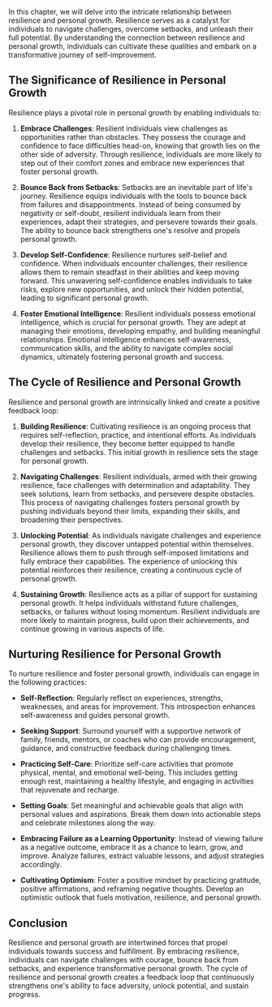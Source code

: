 
In this chapter, we will delve into the intricate relationship between resilience and personal growth. Resilience serves as a catalyst for individuals to navigate challenges, overcome setbacks, and unleash their full potential. By understanding the connection between resilience and personal growth, individuals can cultivate these qualities and embark on a transformative journey of self-improvement.

The Significance of Resilience in Personal Growth
-------------------------------------------------

Resilience plays a pivotal role in personal growth by enabling individuals to:

1. **Embrace Challenges**: Resilient individuals view challenges as opportunities rather than obstacles. They possess the courage and confidence to face difficulties head-on, knowing that growth lies on the other side of adversity. Through resilience, individuals are more likely to step out of their comfort zones and embrace new experiences that foster personal growth.

2. **Bounce Back from Setbacks**: Setbacks are an inevitable part of life's journey. Resilience equips individuals with the tools to bounce back from failures and disappointments. Instead of being consumed by negativity or self-doubt, resilient individuals learn from their experiences, adapt their strategies, and persevere towards their goals. The ability to bounce back strengthens one's resolve and propels personal growth.

3. **Develop Self-Confidence**: Resilience nurtures self-belief and confidence. When individuals encounter challenges, their resilience allows them to remain steadfast in their abilities and keep moving forward. This unwavering self-confidence enables individuals to take risks, explore new opportunities, and unlock their hidden potential, leading to significant personal growth.

4. **Foster Emotional Intelligence**: Resilient individuals possess emotional intelligence, which is crucial for personal growth. They are adept at managing their emotions, developing empathy, and building meaningful relationships. Emotional intelligence enhances self-awareness, communication skills, and the ability to navigate complex social dynamics, ultimately fostering personal growth and success.

The Cycle of Resilience and Personal Growth
-------------------------------------------

Resilience and personal growth are intrinsically linked and create a positive feedback loop:

1. **Building Resilience**: Cultivating resilience is an ongoing process that requires self-reflection, practice, and intentional efforts. As individuals develop their resilience, they become better equipped to handle challenges and setbacks. This initial growth in resilience sets the stage for personal growth.

2. **Navigating Challenges**: Resilient individuals, armed with their growing resilience, face challenges with determination and adaptability. They seek solutions, learn from setbacks, and persevere despite obstacles. This process of navigating challenges fosters personal growth by pushing individuals beyond their limits, expanding their skills, and broadening their perspectives.

3. **Unlocking Potential**: As individuals navigate challenges and experience personal growth, they discover untapped potential within themselves. Resilience allows them to push through self-imposed limitations and fully embrace their capabilities. The experience of unlocking this potential reinforces their resilience, creating a continuous cycle of personal growth.

4. **Sustaining Growth**: Resilience acts as a pillar of support for sustaining personal growth. It helps individuals withstand future challenges, setbacks, or failures without losing momentum. Resilient individuals are more likely to maintain progress, build upon their achievements, and continue growing in various aspects of life.

Nurturing Resilience for Personal Growth
----------------------------------------

To nurture resilience and foster personal growth, individuals can engage in the following practices:

* **Self-Reflection**: Regularly reflect on experiences, strengths, weaknesses, and areas for improvement. This introspection enhances self-awareness and guides personal growth.

* **Seeking Support**: Surround yourself with a supportive network of family, friends, mentors, or coaches who can provide encouragement, guidance, and constructive feedback during challenging times.

* **Practicing Self-Care**: Prioritize self-care activities that promote physical, mental, and emotional well-being. This includes getting enough rest, maintaining a healthy lifestyle, and engaging in activities that rejuvenate and recharge.

* **Setting Goals**: Set meaningful and achievable goals that align with personal values and aspirations. Break them down into actionable steps and celebrate milestones along the way.

* **Embracing Failure as a Learning Opportunity**: Instead of viewing failure as a negative outcome, embrace it as a chance to learn, grow, and improve. Analyze failures, extract valuable lessons, and adjust strategies accordingly.

* **Cultivating Optimism**: Foster a positive mindset by practicing gratitude, positive affirmations, and reframing negative thoughts. Develop an optimistic outlook that fuels motivation, resilience, and personal growth.

Conclusion
----------

Resilience and personal growth are intertwined forces that propel individuals towards success and fulfillment. By embracing resilience, individuals can navigate challenges with courage, bounce back from setbacks, and experience transformative personal growth. The cycle of resilience and personal growth creates a feedback loop that continuously strengthens one's ability to face adversity, unlock potential, and sustain progress.
